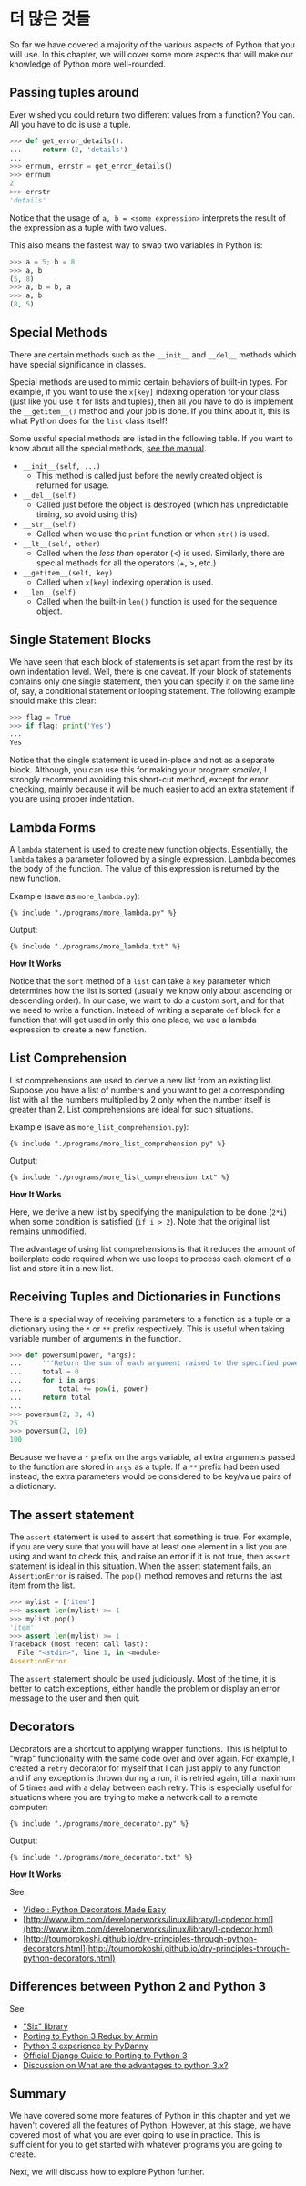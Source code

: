 # 더 많은 것들

So far we have covered a majority of the various aspects of Python that you will use. In this chapter, we will cover some more aspects that will make our knowledge of Python more well-rounded.

## Passing tuples around

Ever wished you could return two different values from a function? You can. All you have to do is use a tuple.

```python
>>> def get_error_details():
...     return (2, 'details')
...
>>> errnum, errstr = get_error_details()
>>> errnum
2
>>> errstr
'details'
```

Notice that the usage of `a, b = <some expression>` interprets the result of the expression as a tuple with two values.

This also means the fastest way to swap two variables in Python is:

```python
>>> a = 5; b = 8
>>> a, b
(5, 8)
>>> a, b = b, a
>>> a, b
(8, 5)
```

## Special Methods

There are certain methods such as the `__init__` and `__del__` methods which have special significance in classes.

Special methods are used to mimic certain behaviors of built-in types. For example, if you want to use the `x[key]` indexing operation for your class \(just like you use it for lists and tuples\), then all you have to do is implement the `__getitem__()` method and your job is done. If you think about it, this is what Python does for the `list` class itself!

Some useful special methods are listed in the following table. If you want to know about all the special methods, [see the manual](http://docs.python.org/3/reference/datamodel.html#special-method-names).

* `__init__(self, ...)`
  * This method is called just before the newly created object is returned for usage.
* `__del__(self)`
  * Called just before the object is destroyed \(which has unpredictable timing, so avoid using this\)
* `__str__(self)`
  * Called when we use the `print` function or when `str()` is used.
* `__lt__(self, other)`
  * Called when the _less than_ operator \(&lt;\) is used. Similarly, there are special methods for all the operators \(+, &gt;, etc.\)
* `__getitem__(self, key)`
  * Called when `x[key]` indexing operation is used.
* `__len__(self)`
  * Called when the built-in `len()` function is used for the sequence object.

## Single Statement Blocks

We have seen that each block of statements is set apart from the rest by its own indentation level. Well, there is one caveat. If your block of statements contains only one single statement, then you can specify it on the same line of, say, a conditional statement or looping statement. The following example should make this clear:

```python
>>> flag = True
>>> if flag: print('Yes')
...
Yes
```

Notice that the single statement is used in-place and not as a separate block. Although, you can use this for making your program _smaller_, I strongly recommend avoiding this short-cut method, except for error checking, mainly because it will be much easier to add an extra statement if you are using proper indentation.

## Lambda Forms

A `lambda` statement is used to create new function objects. Essentially, the `lambda` takes a parameter followed by a single expression. Lambda becomes the body of the function. The value of this expression is returned by the new function.

Example \(save as `more_lambda.py`\):

```text
{% include "./programs/more_lambda.py" %}
```

Output:

```text
{% include "./programs/more_lambda.txt" %}
```

**How It Works**

Notice that the `sort` method of a `list` can take a `key` parameter which determines how the list is sorted \(usually we know only about ascending or descending order\). In our case, we want to do a custom sort, and for that we need to write a function. Instead of writing a separate `def` block for a function that will get used in only this one place, we use a lambda expression to create a new function.

## List Comprehension

List comprehensions are used to derive a new list from an existing list. Suppose you have a list of numbers and you want to get a corresponding list with all the numbers multiplied by 2 only when the number itself is greater than 2. List comprehensions are ideal for such situations.

Example \(save as `more_list_comprehension.py`\):

```text
{% include "./programs/more_list_comprehension.py" %}
```

Output:

```text
{% include "./programs/more_list_comprehension.txt" %}
```

**How It Works**

Here, we derive a new list by specifying the manipulation to be done \(`2*i`\) when some condition is satisfied \(`if i > 2`\). Note that the original list remains unmodified.

The advantage of using list comprehensions is that it reduces the amount of boilerplate code required when we use loops to process each element of a list and store it in a new list.

## Receiving Tuples and Dictionaries in Functions

There is a special way of receiving parameters to a function as a tuple or a dictionary using the `*` or `**` prefix respectively. This is useful when taking variable number of arguments in the function.

```python
>>> def powersum(power, *args):
...     '''Return the sum of each argument raised to the specified power.'''
...     total = 0
...     for i in args:
...         total += pow(i, power)
...     return total
...
>>> powersum(2, 3, 4)
25
>>> powersum(2, 10)
100
```

Because we have a `*` prefix on the `args` variable, all extra arguments passed to the function are stored in `args` as a tuple. If a `**` prefix had been used instead, the extra parameters would be considered to be key/value pairs of a dictionary.

## The assert statement <a id="assert"></a>

The `assert` statement is used to assert that something is true. For example, if you are very sure that you will have at least one element in a list you are using and want to check this, and raise an error if it is not true, then `assert` statement is ideal in this situation. When the assert statement fails, an `AssertionError` is raised. The `pop()` method removes and returns the last item from the list.

```python
>>> mylist = ['item']
>>> assert len(mylist) >= 1
>>> mylist.pop()
'item'
>>> assert len(mylist) >= 1
Traceback (most recent call last):
  File "<stdin>", line 1, in <module>
AssertionError
```

The `assert` statement should be used judiciously. Most of the time, it is better to catch exceptions, either handle the problem or display an error message to the user and then quit.

## Decorators <a id="decorator"></a>

Decorators are a shortcut to applying wrapper functions. This is helpful to "wrap" functionality with the same code over and over again. For example, I created a `retry` decorator for myself that I can just apply to any function and if any exception is thrown during a run, it is retried again, till a maximum of 5 times and with a delay between each retry. This is especially useful for situations where you are trying to make a network call to a remote computer:

```text
{% include "./programs/more_decorator.py" %}
```

Output:

```text
{% include "./programs/more_decorator.txt" %}
```

**How It Works**

See:

* [Video : Python Decorators Made Easy](https://youtu.be/MYAEv3JoenI) 
* [http://www.ibm.com/developerworks/linux/library/l-cpdecor.html](http://www.ibm.com/developerworks/linux/library/l-cpdecor.html)
* [http://toumorokoshi.github.io/dry-principles-through-python-decorators.html](http://toumorokoshi.github.io/dry-principles-through-python-decorators.html)

## Differences between Python 2 and Python 3 <a id="two-vs-three"></a>

See:

* ["Six" library](http://pythonhosted.org/six/)
* [Porting to Python 3 Redux by Armin](http://lucumr.pocoo.org/2013/5/21/porting-to-python-3-redux/)
* [Python 3 experience by PyDanny](http://pydanny.com/experiences-with-django-python3.html)
* [Official Django Guide to Porting to Python 3](https://docs.djangoproject.com/en/dev/topics/python3/)
* [Discussion on What are the advantages to python 3.x?](http://www.reddit.com/r/Python/comments/22ovb3/what_are_the_advantages_to_python_3x/)

## Summary

We have covered some more features of Python in this chapter and yet we haven't covered all the features of Python. However, at this stage, we have covered most of what you are ever going to use in practice. This is sufficient for you to get started with whatever programs you are going to create.

Next, we will discuss how to explore Python further.

